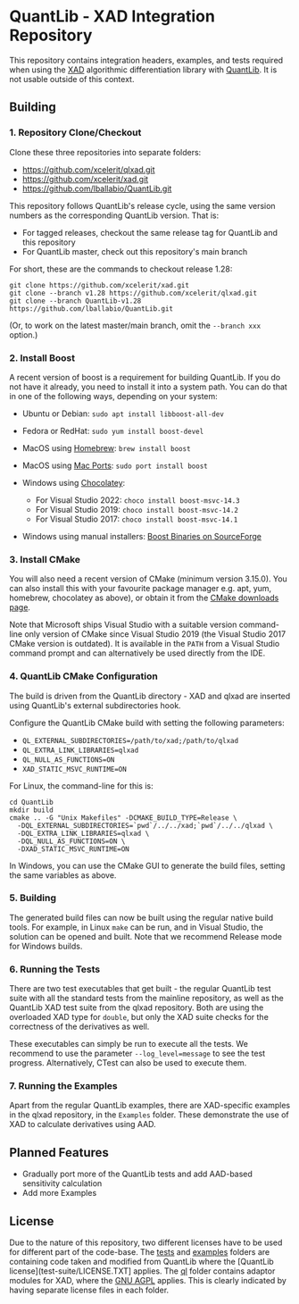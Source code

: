 # QuantLib - XAD Integration Repository

This repository contains integration headers, examples, and tests required when 
using the [XAD](https://github.com/xcelerit/xad) algorithmic differentiation
library with [QuantLib](https://github.com/lballabio/QuantLib).
It is not usable outside of this context.

## Building

### 1. Repository Clone/Checkout

Clone these three repositories into separate folders:

- https://github.com/xcelerit/qlxad.git
- https://github.com/xcelerit/xad.git
- https://github.com/lballabio/QuantLib.git

This repository follows QuantLib's release cycle, using the same version numbers
as the corresponding QuantLib version.
That is:

- For tagged releases, checkout the same release tag for QuantLib and this repository
- For QuantLib master, check out this repository's main branch

For short, these are the commands to checkout release 1.28:

```shell
git clone https://github.com/xcelerit/xad.git
git clone --branch v1.28 https://github.com/xcelerit/qlxad.git
git clone --branch QuantLib-v1.28 https://github.com/lballabio/QuantLib.git
```

(Or, to work on the latest master/main branch, omit the `--branch xxx` option.)

### 2. Install Boost

A recent version of boost is a requirement for building QuantLib.
If you do not have it already, you need to install it into a system path.
You can do that in one of the following ways, depending on your system:

- Ubuntu or Debian: `sudo apt install libboost-all-dev`
- Fedora or RedHat: `sudo yum install boost-devel`
- MacOS using [Homebrew](https://brew.sh/): `brew install boost`
- MacOS using [Mac Ports](https://www.macports.org/): `sudo port install boost`
- Windows using [Chocolatey](https://chocolatey.org/): 
   
   - For Visual Studio 2022: `choco install boost-msvc-14.3`
   - For Visual Studio 2019: `choco install boost-msvc-14.2`
   - For Visual Studio 2017: `choco install boost-msvc-14.1`
   
- Windows using manual installers: [Boost Binaries on SourceForge](https://sourceforge.net/projects/boost/files/boost-binaries/)

### 3. Install CMake

You will also need a recent version of CMake (minimum version 3.15.0). 
You can also install this with your favourite package manager 
e.g. apt, yum, homebrew, chocolatey as above), or obtain it from 
the [CMake downloads page](https://cmake.org/download/).

Note that Microsoft ships Visual Studio with a suitable version 
command-line only version of CMake since Visual Studio 2019 
(the Visual Studio 2017 CMake version is outdated). 
It is available in the `PATH` from a Visual Studio command prompt
and can alternatively be used directly from the IDE.

### 4. QuantLib CMake Configuration

The build is driven from the QuantLib directory - XAD and qlxad are
inserted using QuantLib's external subdirectories hook. 

Configure the QuantLib CMake build with setting the following parameters:

- `QL_EXTERNAL_SUBDIRECTORIES=/path/to/xad;/path/to/qlxad`
- `QL_EXTRA_LINK_LIBRARIES=qlxad`
- `QL_NULL_AS_FUNCTIONS=ON`
- `XAD_STATIC_MSVC_RUNTIME=ON`

For Linux, the command-line for this is:

```shell
cd QuantLib
mkdir build
cmake .. -G "Unix Makefiles" -DCMAKE_BUILD_TYPE=Release \
  -DQL_EXTERNAL_SUBDIRECTORIES=`pwd`/../../xad;`pwd`/../../qlxad \
  -DQL_EXTRA_LINK_LIBRARIES=qlxad \
  -DQL_NULL_AS_FUNCTIONS=ON \
  -DXAD_STATIC_MSVC_RUNTIME=ON
```

In Windows, you can use the CMake GUI to generate the build files,
setting the same variables as above.

### 5. Building

The generated build files can now be built using the regular native
build tools. For example, in Linux `make` can be run, 
and in Visual Studio, the solution can be opened and built.
Note that we recommend Release mode for Windows builds.

### 6. Running the Tests

There are two test executables that get built - the regular QuantLib
test suite with all the standard tests from the mainline repository,
as well as the QuantLib XAD test suite from the qlxad repository.
Both are using the overloaded XAD type for `double`,
but only the XAD suite checks for the correctness of the derivatives as well.

These executables can simply be run to execute all the tests.
We recommend to use the parameter `--log_level=message` to see the test 
progress.
Alternatively, CTest can also be used to execute them.

### 7. Running the Examples

Apart from the regular QuantLib examples, there are XAD-specific examples
in the qlxad repository, in the `Examples` folder.
These demonstrate the use of XAD to calculate derivatives using AAD.

## Planned Features

- Gradually port more of the QuantLib tests and add AAD-based sensitivity calculation
- Add more Examples


## License

Due to the nature of this repository, two different licenses have to be used for 
different part of the code-base.
The [tests](test-suite/) and [examples](Examples/) folders are containing code taken
and modified from QuantLib where the [QuantLib license](test-suite/LICENSE.TXT] applies.
The [ql](ql/) folder contains adaptor modules for XAD,
where the [GNU AGPL](ql/LICENSE.md) applies.
This is clearly indicated by having separate license files in each folder.
